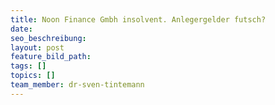 ```yaml
---
title: Noon Finance Gmbh insolvent. Anlegergelder futsch?
date:
seo_beschreibung:
layout: post
feature_bild_path:
tags: []
topics: []
team_member: dr-sven-tintemann
---
```

